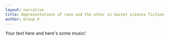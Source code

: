 ```yaml
---
layout: narrative
title: Representations of race and the other in Soviet science fiction and science
author: Group 4
---
```

Your text here <span class="soundcite" data-url="https://drive.google.com/uc?export=download&id=1tCXtMPg_xME8VlwKDBeEoN7g5rYIeiLZ" data-start="0" data-end="8000" data-plays="1">and here's some music!</span>